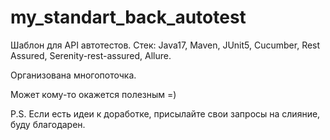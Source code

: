 # my_standart_back_autotest
Шаблон для API автотестов.
Стек: Java17, Maven, JUnit5, Cucumber, Rest Assured, Serenity-rest-assured, Allure.

Организована многопоточка.

Может кому-то окажется полезным =)

P.S. Если есть идеи к доработке, присылайте свои запросы на слияние, буду благодарен.